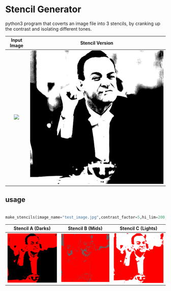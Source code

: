 # Stencil Generator
python3 program that coverts an image file into 3 stencils, by cranking up the contrast and isolating different tones.

Input Image            |  Stencil Version
:-------------------------:|:-------------------------:
![](https://github.com/Shellywell123/Stencil_Generator/blob/main/test_image.jpg)  |  ![](https://github.com/Shellywell123/Stencil_Generator/blob/main/combined_stencils.png)

## usage

```py

make_stencils(image_name="test_image.jpg",contrast_factor=5,hi_lim=200,lo_lim=10)
```

Stencil A (Darks)         |  Stencil B (Mids)   |  Stencil C (Lights)
:-------------------------:|:-------------------------:|:-------------------------:
![](https://github.com/Shellywell123/Stencil_Generator/blob/main/a_stencil_darks.png)  |  ![](https://github.com/Shellywell123/Stencil_Generator/blob/main/b_stencil_mids.png)|  ![](https://github.com/Shellywell123/Stencil_Generator/blob/main/c_stencil_lights.png)
